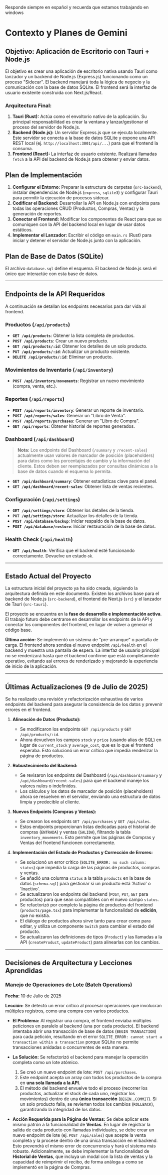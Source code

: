 Responde siempre en español y recuerda que estamos trabajando en windows
# Contexto y Planes de Gemini

## Objetivo: Aplicación de Escritorio con Tauri + Node.js

El objetivo es crear una aplicación de escritorio nativa usando Tauri como lanzador y un backend de Node.js (Express.js) funcionando como un proceso "Sidecar". El backend manejará toda la lógica de negocio y la comunicación con la base de datos SQLite. El frontend será la interfaz de usuario existente construida con Next.js/React.

### Arquitectura Final:

1.  **Tauri (Rust):** Actúa como el envoltorio nativo de la aplicación. Su principal responsabilidad es crear la ventana y lanzar/gestionar el proceso del servidor de Node.js.
2.  **Backend (Node.js):** Un servidor Express.js que se ejecuta localmente. Este servidor se conecta a la base de datos SQLite y expone una API REST local (ej. `http://localhost:3001/api/...`) para que el frontend la consuma.
3.  **Frontend (React):** La interfaz de usuario existente. Realizará llamadas `fetch` a la API del backend de Node.js para obtener y enviar datos.

## Plan de Implementación

1.  **Configurar el Entorno:** Preparar la estructura de carpetas (`src-backend`), instalar dependencias de Node.js (`express`, `sqlite3`) y configurar Tauri para permitir la ejecución de procesos sidecar.
2.  **Codificar el Backend:** Desarrollar la API en Node.js con endpoints para todas las operaciones CRUD (Productos, Compras, Ventas) y la generación de reportes.
3.  **Conectar el Frontend:** Modificar los componentes de React para que se comuniquen con la API del backend local en lugar de usar datos estáticos.
4.  **Implementar el Lanzador:** Escribir el código en `main.rs` (Rust) para iniciar y detener el servidor de Node.js junto con la aplicación.

## Plan de Base de Datos (SQLite)

El archivo `database.sql` define el esquema. El backend de Node.js será el único que interactúe con esta base de datos.

---

## Endpoints de la API Requeridos

A continuación se detallan los endpoints necesarios para dar vida al frontend.

### Productos (`/api/products`)

*   **`GET /api/products`**: Obtener la lista completa de productos.
*   **`POST /api/products`**: Crear un nuevo producto.
*   **`GET /api/products/:id`**: Obtener los detalles de un solo producto.
*   **`PUT /api/products/:id`**: Actualizar un producto existente.
*   **`DELETE /api/products/:id`**: Eliminar un producto.

### Movimientos de Inventario (`/api/inventory`)

*   **`POST /api/inventory/movements`**: Registrar un nuevo movimiento (compra, venta, etc.).

### Reportes (`/api/reports`)

*   **`POST /api/reports/inventory`**: Generar un reporte de inventario.
*   **`POST /api/reports/sales`**: Generar un "Libro de Venta".
*   **`POST /api/reports/purchases`**: Generar un "Libro de Compra".
*   **`GET /api/reports`**: Obtener historial de reportes generados.

### Dashboard (`/api/dashboard`)

> **Nota:** Los endpoints del Dashboard (`/summary` y `/recent-sales`) actualmente usan valores de marcador de posición (placeholders) para datos como los porcentajes de cambio y la información del cliente. Estos deben ser reemplazados por consultas dinámicas a la base de datos cuando el esquema lo permita.

*   **`GET /api/dashboard/summary`**: Obtener estadísticas clave para el panel.
*   **`GET /api/dashboard/recent-sales`**: Obtener lista de ventas recientes.

### Configuración (`/api/settings`)

*   **`GET /api/settings/store`**: Obtener los detalles de la tienda.
*   **`PUT /api/settings/store`**: Actualizar los detalles de la tienda.
*   **`POST /api/database/backup`**: Iniciar respaldo de la base de datos.
*   **`POST /api/database/restore`**: Iniciar restauración de la base de datos.

### Health Check (`/api/health`)

*   **`GET /api/health`**: Verifica que el backend esté funcionando correctamente. Devuelve un estado `ok`.

---

## Estado Actual del Proyecto

La estructura inicial del proyecto ya ha sido creada, siguiendo la arquitectura definida en este documento. Existen los archivos base para el backend de Node.js (`src-backend`), el frontend de Next.js (`src`) y el lanzador de Tauri (`src-tauri`).

El proyecto se encuentra en la **fase de desarrollo e implementación activa**. El trabajo futuro debe centrarse en desarrollar los endpoints de la API y conectar los componentes del frontend, en lugar de volver a generar el código base.

**Última acción:** Se implementó un sistema de "pre-arranque" o pantalla de carga. El frontend ahora sondea el nuevo endpoint `/api/health` en el backend y muestra una pantalla de espera. La interfaz de usuario principal no se renderizará hasta que el backend confirme que está completamente operativo, evitando así errores de renderizado y mejorando la experiencia de inicio de la aplicación.

---

## Últimas Actualizaciones (9 de Julio de 2025)

Se ha realizado una revisión y refactorización exhaustiva de varios endpoints del backend para asegurar la consistencia de los datos y prevenir errores en el frontend.

1.  **Alineación de Datos (Producto):**
    *   Se modificaron los endpoints `GET /api/products` y `GET /api/products/:id`.
    *   Ahora devuelven los campos `stock` y `price` (usando alias de SQL) en lugar de `current_stock` y `average_cost`, que es lo que el frontend esperaba. Esto solucionó un error crítico que impedía renderizar la página de productos.

2.  **Robustecimiento del Backend:**
    *   Se revisaron los endpoints del Dashboard (`/api/dashboard/summary` y `/api/dashboard/recent-sales`) para que el backend maneje los valores nulos o indefinidos.
    *   Los cálculos y los datos de marcador de posición (placeholders) ahora se resuelven en el servidor, enviando una estructura de datos limpia y predecible al cliente.

3.  **Nuevos Endpoints (Compras y Ventas):**
    *   Se crearon los endpoints `GET /api/purchases` y `GET /api/sales`.
    *   Estos endpoints proporcionan listas dedicadas para el historial de compras (`ENTRADA`) y ventas (`SALIDA`), filtrando la tabla `inventory_movements`. Esto permite que las páginas de Compras y Ventas del frontend funcionen correctamente.

4.  **Implementación del Estado de Productos y Corrección de Errores:**
    *   Se solucionó un error crítico (`SQLITE_ERROR: no such column: status`) que impedía la carga de las páginas de productos, compras y ventas.
    *   Se añadió una columna `status` a la tabla `products` en la base de datos (`schema.sql`) para gestionar si un producto está 'Activo' o 'Inactivo'.
    *   Se actualizaron los endpoints del backend (`POST`, `PUT`, `GET` para productos) para que sean compatibles con el nuevo campo `status`.
    *   Se refactorizó por completo la página de productos del frontend (`products/page.tsx`) para implementar la funcionalidad de **edición**, que no existía.
    *   El diálogo de productos ahora sirve tanto para crear como para editar, y utiliza un componente `Switch` para cambiar el estado del producto.
    *   Se actualizaron las definiciones de tipos (`Product`) y las llamadas a la API (`createProduct`, `updateProduct`) para alinearlas con los cambios.
---

## Decisiones de Arquitectura y Lecciones Aprendidas

### Manejo de Operaciones de Lote (Batch Operations)

**Fecha:** 10 de Julio de 2025

**Lección:** Se detectó un error crítico al procesar operaciones que involucran múltiples registros, como una compra con varios productos.

*   **El Problema:** Al registrar una compra, el frontend enviaba múltiples peticiones en paralelo al backend (una por cada producto). El backend intentaba abrir una transacción de base de datos (`BEGIN TRANSACTION`) para cada petición, resultando en el error `SQLITE_ERROR: cannot start a transaction within a transaction` porque SQLite no permite transacciones anidadas o concurrentes de esta manera.

*   **La Solución:** Se refactorizó el backend para manejar la operación completa como un lote atómico.
    1.  Se creó un nuevo endpoint de lote: `POST /api/purchases`.
    2.  Este endpoint acepta un array con todos los productos de la compra en **una sola llamada a la API**.
    3.  El método del backend envuelve todo el proceso (recorrer los productos, actualizar el stock de cada uno, registrar los movimientos) dentro de una **única transacción** (`BEGIN`...`COMMIT`). Si un solo producto falla, se revierten todos los cambios (`ROLLBACK`), garantizando la integridad de los datos.

*   **Acción Requerida para la Página de Ventas:** Se debe aplicar este mismo patrón a la funcionalidad de **Ventas**. En lugar de registrar la salida de cada producto con llamadas individuales, se debe crear un nuevo endpoint de lote (ej. `POST /api/sales`) que acepte la venta completa y la procese dentro de una única transacción en el backend. Esto prevendrá el mismo error de concurrencia y hará el sistema más robusto. Adicionalmente, se debe implementar la funcionalidad de **Historial de Ventas**, que incluya un modal con la lista de ventas y la capacidad de reimprimir el recibo, de forma análoga a como se implementó en la página de Compras.


